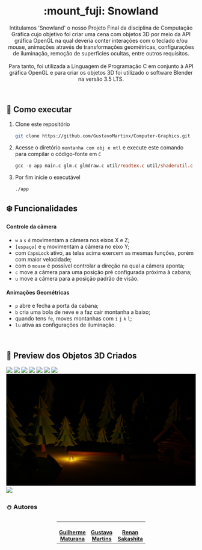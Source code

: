 <h1 align="center">:mount_fuji: Snowland  </h1>
<p align="center">
Intitulamos 'Snowland' o nosso Projeto Final da disciplina de Computação Gráfica cujo objetivo foi criar uma cena com objetos 3D por meio da API gráfica OpenGL na qual deveria conter interações com o teclado e/ou mouse, animações através de transformações geométricas, configurações de iluminação, remoção de superfícies ocultas, entre outros requisitos.<br><br>
Para tanto, foi utilizada a Linguagem de Programação C em conjunto à API gráfica OpenGL e para criar os objetos 3D foi utilizado o software Blender na versão 3.5 LTS.
</p>

<!-- <p align="center">
<img src="https://img.shields.io/tokei/lines/github/jhonatancunha/fat32_file_system?style=for-the-badge" alt="">
<img src="https://img.shields.io/github/license/jhonatancunha/fat32_file_system?color=blue&style=for-the-badge" alt="">
<img src="https://img.shields.io/github/last-commit/jhonatancunha/fat32_file_system?color=blue&style=for-the-badge" alt="">
</p>
:cloud:
<br> -->



<br>

## :evergreen_tree: Como executar

1. Clone este repositório
    ```bash
    git clone https://github.com/GustavoMartinx/Computer-Graphics.git
    ```

2. Acesse o diretório ``montanha com obj e mtl`` e execute este comando para compilar o código-fonte em ``C``
    ```ps
    gcc -o app main.c glm.c glmdraw.c util/readtex.c util/shaderutil.c util/trackball.c -lGLU -lGL -lglut -lGLEW -lm
    ```

3. Por fim inicie o executável
    ```bash
    ./app
    ```

## :snowflake: Funcionalidades

#### Controle da câmera
- `w` `a` `s` `d` movimentam a câmera nos eixos X e Z;
- `[espaço]` e `q` movimentam a câmera no eixo Y;
- com `CapsLock` ativo, as telas acima exercem as mesmas funções, porém com maior velocidade;
- com o `mouse` é possível controlar a direção na qual a câmera aponta;
- `c` move a câmera para uma posição pré configurada próxima à cabana;
- `u` move a câmera para a posição padrão de visão.

#### Animações Geométricas
- `p` abre e fecha a porta da cabana;
- `b` cria uma bola de neve e a faz cair montanha a baixo;
- quando tens `fe`, moves montanhas com `i` `j` `k` `l`;
- `lu` ativa as configurações de iluminação.

<br>

## :mount_fuji: Preview dos Objetos 3D Criados
![](img/v2/snowland.png)
![](img/v2/cabin.png)
![](img/v2/snowland-green.png)
![](img/v2/snowland-green-night.png)
![](img/v2/snowland-viewup.png)
![](img/v2/pine-trees.png)
![](img/v2/axe-wood-cut.png)
![](img/v2/campfire.png)
![](img/v2/snowland-night.png)


### :snowman: Autores

<table style="flex-wrap: wrap; display: flex; align-items: center;  flex-direction: column;" ><tr>


<td align="center"><a href="https://github.com/Fgarm">
 <img style="border-radius: 50%;" src="https://avatars.githubusercontent.com/u/69016293?v=4" width="100px;" alt=""/>
<br />
 <b>Guilherme<br>Maturana</b></a>
 <a href="https://github.com/Fgarm" title="Repositorio Guilherme Maturana"></a>
</td>

<td align="center"><a href="https://github.com/GustavoMartinx">
 <img style="border-radius: 50%;" src="https://avatars.githubusercontent.com/u/90780907?v=4" width="100px;" alt=""/>
<br />
 <b>Gustavo<br>Martins</b>
 </a> <a href="https://github.com/GustavoMartinx" title="Repositorio Gustavo Martins"></a>
</td>

<td align="center"><a href="https://github.com/RenanGAS">
 <img style="border-radius: 50%;" src="https://avatars.githubusercontent.com/u/68087317?v=4" width="100px;" alt=""/>
<br />
 <b>Renan<br>Sakashita
</b>
 </a> <a href="https://github.com/RenanGAS" title="Repositorio Renan Sakashita"></a>

</td>

</tr></table>